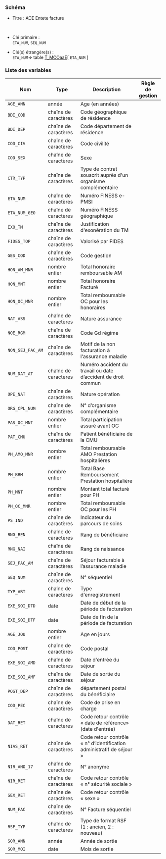### Schéma


- Titre : ACE Entete facture
<br />


- Clé primaire : <br />`ETA_NUM`, `SEQ_NUM`<br />


- Clé(s) étrangère(s) : <br />
`ETA_NUM`=> table [T_MCOaaE](/tables/T_MCOaaE)[ `ETA_NUM` ]<br />

 
### Liste des variables

Nom | Type | Description | Règle de gestion
-|-|-|-
`AGE_ANN`| année |Age (en années)||
`BDI_COD`| chaîne de caractères |Code géographique de résidence||
`BDI_DEP`| chaîne de caractères |Code département de résidence||
`COD_CIV`| chaîne de caractères |Code civilité ||
`COD_SEX`| chaîne de caractères |Sexe ||
`CTR_TYP`| chaîne de caractères |Type de contrat souscrit auprès d'un organisme complémentaire||
`ETA_NUM`| chaîne de caractères |Numéro FINESS e-PMSI||
`ETA_NUM_GEO`| chaîne de caractères |Numéro FINESS géographique||
`EXO_TM`| chaîne de caractères |Justification d'exonération du TM ||
`FIDES_TOP`| chaîne de caractères |Valorisé par FIDES||
`GES_COD`| chaîne de caractères |Code gestion||
`HON_AM_MNR`| nombre entier |Total honoraire remboursable AM ||
`HON_MNT`| nombre entier |Total honoraire Facturé ||
`HON_OC_MNR`| nombre entier |Total remboursable OC pour les honoraires ||
`NAT_ASS`| chaîne de caractères |Nature assurance ||
`NOE_RGM`| chaîne de caractères |Code Gd régime ||
`NON_SEJ_FAC_AM`| chaîne de caractères |Motif de la non facturation à l'assurance maladie||
`NUM_DAT_AT`| chaîne de caractères |Numéro accident du travail ou date d’accident de droit commun||
`OPE_NAT`| chaîne de caractères |Nature opération ||
`ORG_CPL_NUM`| chaîne de caractères |N° d’organisme complémentaire||
`PAS_OC_MNT`| nombre entier |Total participation assuré avant OC ||
`PAT_CMU`| chaîne de caractères |Patient bénéficiaire de la CMU||
`PH_AMO_MNR`| nombre entier |Total remboursable AMO Prestation hospitalières ||
`PH_BRM`| nombre entier |Total Base Remboursement Prestation hospitalière ||
`PH_MNT`| nombre entier |Montant total facturé pour PH ||
`PH_OC_MNR`| nombre entier |Total remboursable OC pour les PH ||
`PS_IND`| chaîne de caractères |Indicateur du parcours de soins||
`RNG_BEN`| chaîne de caractères |Rang de bénéficiaire||
`RNG_NAI`| chaîne de caractères |Rang de naissance||
`SEJ_FAC_AM`| chaîne de caractères |Séjour facturable à l’assurance maladie||
`SEQ_NUM`| chaîne de caractères |N° séquentiel||
`TYP_ART`| chaîne de caractères |Type d'enregistrement||
`EXE_SOI_DTD`| date |Date de début de la période de facturation||
`EXE_SOI_DTF`| date |Date de fin de la période de facturation||
`AGE_JOU`| nombre entier |Age en jours||
`COD_POST`| chaîne de caractères |Code postal||
`EXE_SOI_AMD`| chaîne de caractères |Date d'entrée du séjour||
`EXE_SOI_AMF`| chaîne de caractères |Date de sortie du séjour||
`POST_DEP`| chaîne de caractères |département postal du bénéficiaire ||
`COD_PEC`| chaîne de caractères |Code de prise en charge||
`DAT_RET`| chaîne de caractères |Code retour contrôle « date de référence» (date d'entrée)||
`NIAS_RET`| chaîne de caractères |Code retour contrôle « n° d’identification administratif de séjour »||
`NIR_ANO_17`| chaîne de caractères |N° anonyme||
`NIR_RET`| chaîne de caractères |Code retour contrôle « n° sécurité sociale »||
`SEX_RET`| chaîne de caractères |Code retour contrôle « sexe »||
`NUM_FAC`| chaîne de caractères |N° Facture séquentiel||
`RSF_TYP`| chaîne de caractères |Type de format RSF (1 : ancien, 2 : nouveau)||
`SOR_ANN`| année |Année de sortie||
`SOR_MOI`| date |Mois de sortie||